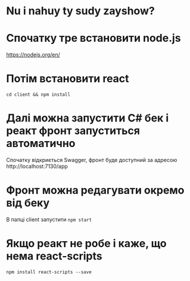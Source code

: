 ﻿# Nu i nahuy ty sudy zayshow?

# Спочатку тре встановити node.js
https://nodejs.org/en/

# Потім встановити react
`cd client && npm install`

# Далі можна запустити C# бек і реакт фронт запуститься автоматично
Спочатку відкриється Swagger, фронт буде доступний за адресою http://localhost:7130/app

# Фронт можна редагувати окремо від беку
В папці client запустити `npm start`

# Якщо реакт не робе і каже, що нема react-scripts
`npm install react-scripts --save`
